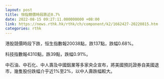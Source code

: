 ```yaml
---
layout: post
title: 恒指競價時段跌近0.7%
date: 2022-08-15 09:27:11.000000000 +08:00
link: https://news.rthk.hk/rthk/ch/component/k2/1662427-20220815.htm
categories: rthk
---
```


港股競價時段下跌，恒生指數報20038點，跌137點，跌幅0.68%。

科技指數報4310點，跌39點，跌幅0.91%。

中石油、中石化、中人壽及中國鋁業等多家央企宣布，將美國預託證券自美國退市，幾隻股份跌幅介乎近1%至2%，以中人壽跌幅較大。
